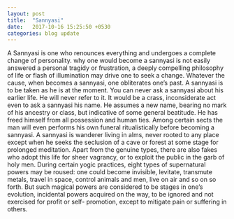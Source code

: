 ```yaml
---
layout: post
title:  "Sannyasi"
date:   2017-10-16 15:25:50 +0530
categories: blog update
---
```

A Sannyasi is one who renounces everything and undergoes a complete change of personality. why one would become a sannyasi is not easily answered a personal tragidy or frustration, a deeply compelling philosophy of life or flash of illumination may drive one to seek a change. Whatever the cause, when becomes a sannyasi, one obliterates one’s past. A sannyasi is to be taken as he is at the moment. You can never ask a sannyasi about his earlier life. He will never refer to it. It would be a crass, inconsiderate act even to ask a sannyasi his name. He assumes a new name, bearing no mark of his ancestry or class, but indicative of some general beatitude. He has freed himself from all possession and human ties. Among certain sects the man will even performs his own funeral ritualistically before becoming a sannyasi. A sannyasi is wanderer living in alms, never rooted to any place except when he seeks the seclusion of a cave or forest at some stage for prolonged meditation. Apart from the genuine types, there are also fakes who adopt this life for sheer vagrancy, or to exploit the public in the garb of holy men. During certain yogic practices, eight types of supernatural powers may be roused: one could become invisible, levitate, transmute metals, travel in space, control animals and men, live on air and so on so forth. But such magical powers are considered to be stages in one’s evolution, incidental powers acquired on the way, to be ignored and not exercised for profit or self- promotion, except to mitigate pain or suffering in others.

